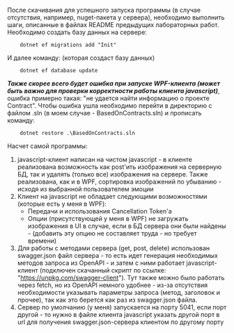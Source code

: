 После скачивания для успешного запуска программы (в случае отсутствия, например, nuget-пакета у сервера), необходимо выполнить шаги, описанные в файлах README предыдущих лабораторных работ. Необходимо создать базу данных на сервере: 
```
    dotnet ef migrations add "Init"
```
И далее команду: (которая создаст базу данных)
```
    dotnet ef database update
```

***Также скорее всего будет ошибка при запуске WPF-клиента (может быть важно для проверки корректности работы клиента javascript)***, ошибка примерно такая: "не удается найти информацию о проекте Contract". Чтобы ошибка ушла необходимо перейти в директорию с файлом .sln (в моем случае - BasedOnContracts.sln) и прописать команду:
```
    dotnet restore .\BasedOnContracts.sln
```

Насчет самой программы:
1. javascript-клиент написан на чистом javascript - в клиенте реализована возможность как post'ить изображения на серверную БД, так и удалять (только все) изображения на сервере. Также реализована, как и в WPF, сортировка изображений по убыванию - исходя из выбранной пользователем эмоции
2. Клиент на javascript не обладает следующими возможностями (которые есть у меня в WPF):
    * Передачи и использования Cancellation Token'a
    * Опции (присутствующей у меня в WPF) не загружать изображения в UI в случае, если в БД сервера они были найдены - (добавить эту опцию не составляет труда - но требует времени)
3. Для работы с методами сервера (get, post, delete) использован swagger.json файл сервера - то есть идет генерация необходимых методов запроса из OpenAPI - и затем с ними работает javascript-клиент (подключен скачанный скрипт по ссылке: "https://unpkg.com/swagger-client"). Тут также можно было работать через fetch, но из OpenAPI немного удобнее - из-за отсутствия необходимости указывать параметры запроса (метод, заголовок и прочее), так как это берется как раз из swagger.json файла. 
4. Сервер по умолчанию (у меня) запускается на порту 5041, если порт другой - то нужно в файле клиента javascript указать другой порт в url для получения swagger.json-сервера клиентом по другому порту

